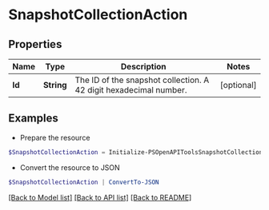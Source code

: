 # SnapshotCollectionAction
## Properties

Name | Type | Description | Notes
------------ | ------------- | ------------- | -------------
**Id** | **String** | The ID of the snapshot collection. A 42 digit hexadecimal number. | [optional] 

## Examples

- Prepare the resource
```powershell
$SnapshotCollectionAction = Initialize-PSOpenAPIToolsSnapshotCollectionAction  -Id 3a0df0fe6f7dc7bb16000000000000000000003467
```

- Convert the resource to JSON
```powershell
$SnapshotCollectionAction | ConvertTo-JSON
```

[[Back to Model list]](../README.md#documentation-for-models) [[Back to API list]](../README.md#documentation-for-api-endpoints) [[Back to README]](../README.md)

